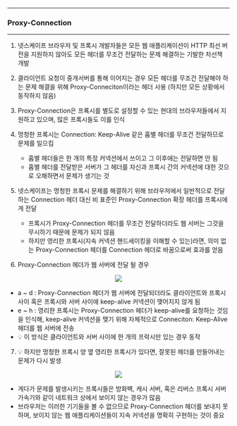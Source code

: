 -----
### Proxy-Connection
-----
1. 넷스케이프 브라우저 및 프록시 개발자들은 모든 웹 애플리케이션이 HTTP 최선 버전을 지원하지 않아도 모든 헤더를 무조건 전달하는 문제 해결하는 기발한 차선책 개발
2. 클라이언트 요청이 중개서버를 통해 이어지는 경우 모든 헤더를 무조건 전달해야 하는 문제 해결을 위해 Proxy-Conneciton이라는 헤더 사용 (하지만 모든 상황에서 동작하지 않음)
3. Proxy-Connection은 프룍시를 별도로 설정할 수 있는 현대의 브라우저들에서 지원하고 있으며, 많은 프록시들도 이를 인식
4. 멍청한 프록시는 Connection: Keep-Alive 같은 홉별 헤더를 무조건 전달하므로 문제를 일으킴
   - 홉별 헤더들은 한 개의 특정 커넥션에서 쓰이고 그 이후에는 전달하면 안 됨
   - 홉별 헤더를 전달받은 서버가 그 헤더를 자신과 프록시 간의 커넥션에 대한 것으로 오해하면서 문제가 생기는 것

5. 넷스케이프는 멍청한 프록시 문제를 해결하기 위해 브라우저에서 일반적으로 전달하는 Connection 헤더 대신 비 표준인 Proxy-Connection 확장 헤더를 프록시에게 전달
   - 프록시가 Proxy-Connection 헤더를 무조건 전달하더라도 웹 서버는 그것을 무시하기 때문에 문제가 되지 않음
   - 하지만 영리한 프록시(지속 커넥션 핸드세이킹을 이해할 수 있는)라면, 의미 없는 Proxy-Connection 헤더를 Connection 헤더로 바꿈으로써 효과를 얻음

6. Proxy-Connection 헤더가 웹 서버에 전달 될 경우
<div align="center">
<img src="https://github.com/user-attachments/assets/3b04489d-93b9-4c56-b221-9cea1c5cbb72">
</div>

  - a ~ d : Proxy-Connection 헤더가 웹 서버에 전달되더라도 클라이언트와 프록시 사이 혹은 프록시와 서버 사이에 keep-alive 커넥션이 맺어지지 않게 됨
  - e ~ h : 영리한 프록시는 Proxy-Connection 헤더가 keep-alive를 요청하는 것임을 인식해, keep-alive 커넥션을 맺기 위해 자체적으로 Conneciton: Keep-Alive 헤더를 웹 서버에 전송
  - 💡 이 방식은 클라이언트와 서버 사이에 한 개의 프락시만 있는 경우 동작

7. 💡 하지만 멍청한 프록시 양 옆 영리한 프록시가 있다면, 잘못된 헤더를 만들어내는 문제가 다시 발생
<div align="center">
<img src="https://github.com/user-attachments/assets/b5a2b588-edea-42f0-a6bc-8e685537c23f">
</div>

  - 게다가 문제를 발생시키는 프록시들은 방화벽, 캐시 서버, 혹은 리버스 프록시 서버 가속기와 같이 네트워크 상에서 보이지 않는 경우가 많음
  - 브라우저는 이러한 기기들을 볼 수 없으므로 Proxy-Connection 헤더를 보내지 못하며, 보이지 않는 웹 애플리케이션들이 지속 커넥션을 명확히 구현하는 것이 중요
